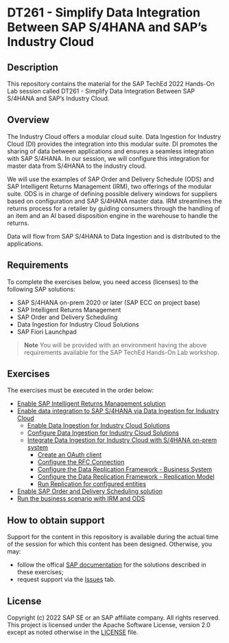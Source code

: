 # DT261 - Simplify Data Integration Between SAP S/4HANA and SAP’s Industry Cloud

## Description

This repository contains the material for the SAP TechEd 2022 Hands-On Lab session called DT261 - Simplify Data Integration Between SAP S/4HANA and SAP’s Industry Cloud.  

## Overview

The Industry Cloud offers a modular cloud suite. Data Ingestion for Industry Cloud (DI) provides the integration into this modular suite. DI promotes the sharing of data between applications and ensures a seamless integration with SAP S/4HANA. In our session, we will configure this integration for master data from S/4HANA to the industry cloud.

We will use the examples of SAP Order and Delivery Schedule (ODS) and SAP Intelligent Returns Management (IRM), two offerings of the modular suite. ODS is in charge of defining possible delivery windows for suppliers based on configuration and SAP S/4HANA master data. IRM streamlines the returns process for a retailer by guiding consumers through the handling of an item and an AI based disposition engine in the warehouse to handle the returns.   

Data will flow from SAP S/4HANA to Data Ingestion and is distributed to the applications.

## Requirements

To complete the exercises below, you need access (licenses) to the following SAP solutions:
- SAP S/4HANA on-prem 2020 or later (SAP ECC on project base)
- SAP Intelligent Returns Management
- SAP Order and Delivery Scheduling
- Data Ingestion for Industry Cloud Solutions
- SAP Fiori Launchpad

> **Note**
> You will be provided with an environment having the above requirements available for the SAP TechEd Hands-On Lab workshop.

## Exercises

The exercises must be executed in the order below:

- [Enable SAP Intelligent Returns Management solution](exercises/ex0/README.md)
- [Enable data integration to SAP S/4HANA via Data Ingestion for Industry Cloud](exercises/ex1/README.md)
    - [Enable Data Ingestion for Industry Cloud Solutions](exercises/ex1/README.md)
    - [Configure Data Ingestion for Industry Cloud Solutions](exercises/ex2/README.md)
    - [Integrate Data Ingestion for Industry Cloud with S/4HANA on-prem system](exercises/ex4/README.md)
        - [Create an OAuth client](exercises/ex4/README.md)
        - [Configure the RFC Connection](exercises/ex5/README.md)
        - [Configure the Data Replication Framework - Business System](exercises/ex6/README.md)
        - [Configure the Data Replication Framework - Replication Model](exercises/ex7/README.md)
        - [Run Replication for configured entities](exercises/ex8/README.md)
- [Enable SAP Order and Delivery Scheduling solution](exercises/ex3/README.md)
- [Run the business scenario with IRM and ODS](exercises/ex9/README.md) 

## How to obtain support

Support for the content in this repository is available during the actual time of the session for which this content has been designed. Otherwise, you may:
- follow the offical [SAP documentation](https://help.sap.com/docs/) for the solutions described in these exercises;
- request support via the [Issues](https://github.com/SAP-samples/teched2022-DT261/issues) tab.

## License
Copyright (c) 2022 SAP SE or an SAP affiliate company. All rights reserved. This project is licensed under the Apache Software License, version 2.0 except as noted otherwise in the [LICENSE](LICENSES/Apache-2.0.txt) file.
